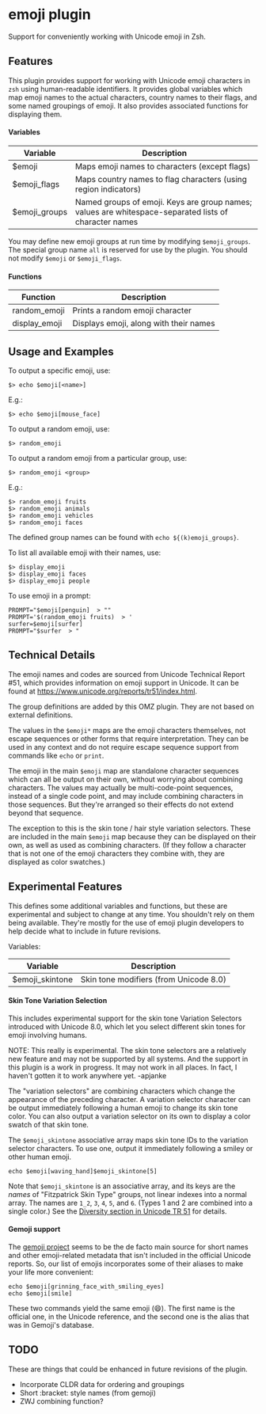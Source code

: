 # emoji plugin

Support for conveniently working with Unicode emoji in Zsh.

## Features

This plugin provides support for working with Unicode emoji characters in `zsh` using human-readable identifiers. It provides global variables which map emoji names to the actual characters, country names to their flags, and some named groupings of emoji. It also provides associated functions for displaying them.

#### Variables

Variable          | Description
----------------- | --------------------------------
  $emoji          | Maps emoji names to characters (except flags)
  $emoji_flags    | Maps country names to flag characters (using region indicators)
  $emoji_groups   | Named groups of emoji. Keys are group names; values are whitespace-separated lists of character names

You may define new emoji groups at run time by modifying `$emoji_groups`. The special group name `all` is reserved for use by the plugin. You should not modify `$emoji` or `$emoji_flags`.

#### Functions

Function         | Description
---------------- | -------------------------------
  random_emoji   | Prints a random emoji character
  display_emoji  | Displays emoji, along with their names

## Usage and Examples

To output a specific emoji, use:
```
$> echo $emoji[<name>]
```
E.g.:
```
$> echo $emoji[mouse_face]
```

To output a random emoji, use:
```
$> random_emoji
```
To output a random emoji from a particular group, use:
```
$> random_emoji <group>
```
E.g.:
```
$> random_emoji fruits
$> random_emoji animals
$> random_emoji vehicles
$> random_emoji faces
```

The defined group names can be found with `echo ${(k)emoji_groups}`.

To list all available emoji with their names, use:
```
$> display_emoji
$> display_emoji faces
$> display_emoji people
```

To use emoji in a prompt:
```
PROMPT="$emoji[penguin]  > ""
PROMPT='$(random_emoji fruits)  > '
surfer=$emoji[surfer]
PROMPT="$surfer  > "
```

##  Technical Details

The emoji names and codes are sourced from Unicode Technical Report \#51, which provides information on emoji support in Unicode. It can be found at https://www.unicode.org/reports/tr51/index.html.

The group definitions are added by this OMZ plugin. They are not based on external definitions.

The values in the `$emoji*` maps are the emoji characters themselves, not escape sequences or other forms that require interpretation. They can be used in any context and do not require escape sequence support from commands like `echo` or `print`.

The emoji in the main `$emoji` map are standalone character sequences which can all be output on their own, without worrying about combining characters. The values may actually be multi-code-point sequences, instead of a single code point, and may include combining characters in those sequences. But they're arranged so their effects do not extend beyond that sequence.

The exception to this is the skin tone / hair style variation selectors. These are included in the main `$emoji` map because they can be displayed on their own, as well as used as combining characters. (If they follow a character that is not one of the emoji characters they combine with, they are displayed as color swatches.)


##  Experimental Features

This defines some additional variables and functions, but these are experimental and subject to change at any time. You shouldn't rely on them being available. They're mostly for the use of emoji plugin developers to help decide what to include in future revisions.

Variables:

Variable          | Description
----------------- | --------------------------------
  $emoji_skintone | Skin tone modifiers (from Unicode 8.0)


#### Skin Tone Variation Selection

This includes experimental support for the skin tone Variation Selectors introduced with Unicode 8.0, which let you select different skin tones for emoji involving humans.

NOTE: This really is experimental. The skin tone selectors are a relatively new feature and may not be supported by all systems. And the support in this plugin is a work in progress. It may not work in all places. In fact, I haven't gotten it to work anywhere yet. -apjanke

The "variation selectors" are combining characters which change the appearance of the preceding character. A variation selector character can be output immediately following a human emoji to change its skin tone color. You can also output a variation selector on its own to display a color swatch of that skin tone.

The `$emoji_skintone` associative array maps skin tone IDs to the variation selector characters. To use one, output it immediately following a smiley or other human emoji.

```
echo $emoji[waving_hand]$emoji_skintone[5]
```

Note that `$emoji_skintone` is an associative array, and its keys are the *names* of "Fitzpatrick Skin Type" groups, not linear indexes into a normal array. The names are `1_2`, `3`, `4`, `5`, and `6`. (Types 1 and 2 are combined into a single color.) See the [Diversity section in Unicode TR 51](https://www.unicode.org/reports/tr51/index.html#Diversity) for details.

####  Gemoji support

The [gemoji project](https://github.com/github/gemoji) seems to be the de facto main source for short names and other emoji-related metadata that isn't included in the official Unicode reports. So, our list of emojis incorporates some of their aliases to make your life more convenient:

```
echo $emoji[grinning_face_with_smiling_eyes]
echo $emoji[smile]
```

These two commands yield the same emoji (😄). The first name is the official one, in the Unicode reference, and the second one is the alias that was in Gemoji's database.

##  TODO

These are things that could be enhanced in future revisions of the plugin.

* Incorporate CLDR data for ordering and groupings
* Short :bracket: style names (from gemoji)
* ZWJ combining function?
